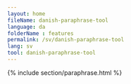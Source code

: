 ```yaml
---
layout: home
fileName: danish-paraphrase-tool
language: da
folderName : features
permalink: /sv/danish-paraphrase-tool
lang: sv
tool: danish-paraphrase-tool
---
```

{% include section/paraphrase.html %}